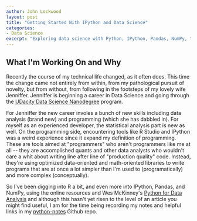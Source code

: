 ```yaml
---
author: John Lockwood
layout: post
title: "Getting Started With IPython and Data Science" 
categories:
- Data Science
excerpt: "Exploring data science with Python, IPython, Pandas, NumPy, the Professor and Mary Ann"
---
```


## What I'm Working On and Why

Recently the course of my technical life changed, as it often does.  This time the change came not entirely from within, from my pathological pursuit of novelty, but from without, from following in the footsteps of my lovely wife Jenniffer.  Jenniffer is beginning a career in Data Science and going through the [UDacity Data Science Nanodegree](https://www.udacity.com/course/nd002?k_rtapid=&gclid=CJj81426pcQCFc6TfgoduTEA0A) program.

For Jenniffer the new career involes a bunch of new skills including data analysis (brand new) and programming (which she has dabbled in).  For myself as an experienced developer, the statistical analysis part is new as well.  On the programming side, encountering tools like R Studio and IPython was a weird experience since it expand my definition of programming. These are tools aimed at "programmers" who aren't programmers like me at all -- they are accomplished quants and other data analysts who wouldn't care a whit about writing line after line of "production quality" code. Instead, they're using optimized data-oriented and math-oriented libraries to write programs that are at once a lot simpler than I'm used to (programatically) and more complex (conceptually).

So I've been digging into R a bit, and even more into IPython, Pandas, and NumPy, using the online resources and Wes McKinney's [Python for Data Analysis](http://www.amazon.com/Python-Data-Analysis-Wrangling-IPython/dp/1449319793/ref=sr_1_4?ie=UTF8&qid=1426400056&sr=8-4&keywords=ipython) and although this hasn't yet risen to the level of an article you might find useful, I am for the time being recording my notes and helpful links in my [python-notes](https://github.com/CodeSolid/python-notes) Github repo. 